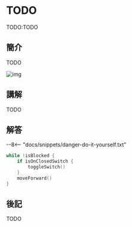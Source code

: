 # TODO

TODO:TODO

## 簡介

TODO

![img](https://imagedelivery.net/cdkaXPuFls5qlrh3GM4hfA/df15c191-4332-4c3d-4dd0-27455fef7100/public)

## 講解

TODO

## 解答

--8<-- "docs/snippets/danger-do-it-yourself.txt"

```swift linenums="1"
while !isBlocked {
    if isOnClosedSwitch {
        toggleSwitch()
    }
    moveForward()
}
```

## 後記

TODO
